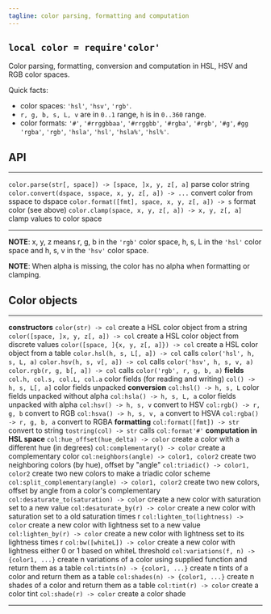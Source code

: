 ```yaml
---
tagline: color parsing, formatting and computation
---
```


## `local color = require'color'`

Color parsing, formatting, conversion and computation in HSL, HSV
and RGB color spaces.

Quick facts:

  * color spaces: `'hsl'`, `'hsv'`, `'rgb'`.
  * `r, g, b, s, L, v` are in `0..1` range, `h` is in `0..360` range.
  * color formats: `'#'`, `'#rrggbbaa'`, `'#rrggbb'`, `'#rgba'`, `'#rgb'`,
  `'#g'`, `#gg`
  `'rgba'`, `'rgb'`, `'hsla'`, `'hsl'`, `'hsla%'`, `'hsl%'`.

## API

---------------------------------------------------- ------------------------------------------------
`color.parse(str[, space]) -> [space, ]x, y, z[, a]` parse color string
`color.convert(dspace, sspace, x, y, z[, a]) -> ...` convert color from sspace to dspace
`color.format([fmt], space, x, y, z[, a]) -> s`      format color (see above)
`color.clamp(space, x, y, z[, a]) -> x, y, z[, a]`   clamp values to color space
---------------------------------------------------- ------------------------------------------------

__NOTE__: x, y, z means r, g, b in the `'rgb'` color space,
h, s, L in the `'hsl'` color space and h, s, v in the `'hsv'` color space.

__NOTE__: When alpha is missing, the color has no alpha when formatting or clamping.

## Color objects

---------------------------------------------------- ------------------------------------------------
__constructors__
`color(str) -> col`                                  create a HSL color object from a string
`color([space, ]x, y, z[, a]) -> col`                create a HSL color object from discrete values
`color([space, ]{x, y, z[, a]}) -> col`              create a HSL color object from a table
`color.hsl(h, s, L[, a]) -> col`                     calls `color('hsl', h, s, L, a)`
`color.hsv(h, s, v[, a]) -> col`                     calls `color('hsv', h, s, v, a)`
`color.rgb(r, g, b[, a]) -> col`                     calls `color('rgb', r, g, b, a)`
__fields__
`col.h, col.s, col.L, col.a`                         color fields (for reading and writing)
`col() -> h, s, L[, a]`                              color fields unpacked
__conversion__
`col:hsl() -> h, s, L`                               color fields unpacked without alpha
`col:hsla() -> h, s, L, a`                           color fields unpacked with alpha
`col:hsv() -> h, s, v`                               convert to HSV
`col:rgb() -> r, g, b`                               convert to RGB
`col:hsva() -> h, s, v, a`                           convert to HSVA
`col:rgba() -> r, g, b, a`                           convert to RGBA
__formatting__
`col:format([fmt]) -> str`                           convert to string
`tostring(col) -> str`                               calls `col:format'#'`
__computation in HSL space__
`col:hue_offset(hue_delta) -> color`                 create a color with a different hue (in degrees)
`col:complementary() -> color`                       create a complementary color
`col:neighbors(angle) -> color1, color2`             create two neighboring colors (by hue), offset by "angle"
`col:triadic() -> color1, color2`                    create two new colors to make a triadic color scheme
`col:split_complementary(angle) -> color1, color2`   create two new colors, offset by angle from a color's complementary
`col:desaturate_to(saturation) -> color`             create a new color with saturation set to a new value
`col:desaturate_by(r) -> color`                      create a new color with saturation set to a old saturation times r
`col:lighten_to(lightness) -> color`                 create a new color with lightness set to a new value
`col:lighten_by(r) -> color`                         create a new color with lightness set to its lightness times r
`col:bw([whiteL]) -> color`                          create a new color with lightness either 0 or 1 based on whiteL threshold
`col:variations(f, n) -> {color1, ...}`              create n variations of a color using supplied function and return them as a table
`col:tints(n) -> {color1, ...}`                      create n tints of a color and return them as a table
`col:shades(n) -> {color1, ...}`                     create n shades of a color and return them as a table
`col:tint(r) -> color`                               create a color tint
`col:shade(r) -> color`                              create a color shade
---------------------------------------------------- ------------------------------------------------


[colors lib]: http://sputnik.freewisdom.org/lib/colors/
